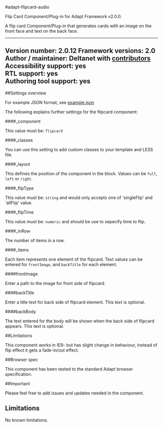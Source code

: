 #adapt-flipcard-audio

Flip Card Component/Plug-in for Adapt Framework v2.0.0.

A flip card Component/Plug-in that generates cards with an image on the front face and text on the back face.

----------------------------
**Version number:**  2.0.12
**Framework versions:** 2.0  
**Author / maintainer:** Deltanet with [contributors](https://github.com/deltanet/adapt-flipcard-audio/graphs/contributors)  
**Accessibility support:** yes   
**RTL support:** yes   
**Authoring tool support:** yes  
----------------------------

##Settings overview

For example JSON format, see [example.json](https://github.com/deltanet/adapt-flipcard-audio/blob/master/example.json)

The following explains further settings for the flipcard component:

####_component

This value must be: `flipcard`

####_classes

You can use this setting to add custom classes to your template and LESS file.

####_layout

This defines the position of the component in the block. Values can be `full`, `left` or `right`.

####_flipType

This value must be: `string` and would only accepts one of 'singleFlip' and 'allFlip' value.

####_flipTime

This value must be: `numeric` and should be use to sepecify time to flip.

####_inRow

The number of items in a row.

####_items

Each item represents one element of the flipcard. Text values can be entered for `frontImage`, and `backTitle` for each element.

####frontImage

Enter a path to the image for front side of flipcard.

####backTitle

Enter a title text for back side of flipcard element. This text is optional.

####backBody

The text entered for the body will be shown when the back side of flipcard appears. This text is optional.

##Limitations

This component works in IE9- but has slight change in behaviour, instead of flip effect it gets a fade-in/out effect.

##Browser spec

This component has been tested to the standard Adapt browser specification.

##Important

Please feel free to add issues and updates needed in the component.


## Limitations

No known limitations.
